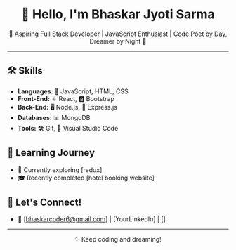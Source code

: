 <h1 align="center">👋 Hello, I'm Bhaskar Jyoti Sarma</h1>

<p align="center">
  🚀 Aspiring Full Stack Developer | JavaScript Enthusiast | Code Poet by Day, Dreamer by Night 🌙
</p>

---

## 🛠️ Skills

- **Languages:** 🚀 JavaScript, HTML, CSS
- **Front-End:** ⚛️ React, 🅱️ Bootstrap
- **Back-End:** 🖥️ Node.js, 🚀 Express.js
- **Databases:** 📊 MongoDB
- **Tools:** 🛠️ Git, 🔧 Visual Studio Code

## 🌟 Learning Journey

- 🌱 Currently exploring [redux]
- 🎓 Recently completed [hotel booking website]

## 🤝 Let's Connect!

- 📧 [bhaskarcoder6@gmail.com] | [YourLinkedIn] | []

---

<p align="center">✨ Keep coding and dreaming!</p>
